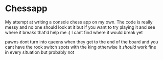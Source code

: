 # Chessapp
My attempt at writing a console chess app on my own. The code is really messy and no one should look at it but if you want to try playing it and see where it breaks that'd help me :) I cant find where it would break yet

pawns dont turn into queens when they get to the end of the board and you cant have the rook switch spots with the king otherwise it *should* work fine in every situation but probably not

